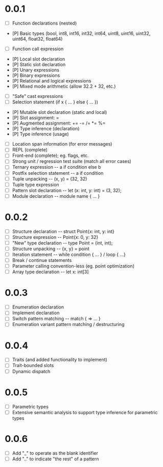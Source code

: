 # 0.0.1
 - [ ] Function declarations (nested)
 - [P] Basic types (bool, int8, int16, int32, int64, uint8, uint16, uint32, uint64, float32, float64)
 - [ ] Function call expression
 - [P] Local slot declaration
 - [P] Static slot declaration
 - [P] Unary expressions
 - [P] Binary expressions
 - [P] Relational and logical expressions
 - [P] Mixed mode arithmetic (allow 32.2 + 32, etc.)
 - [ ] "Safe" cast expressions
 - [ ] Selection statement (if x { ... } else { ... })
 - [P] Mutable slot declaration (static and local)
 - [P] Slot assignment: =
 - [P] Augmented assignment: += -= /= *= %=
 - [P] Type inference (declaration)
 - [P] Type inference (usage)
 - [ ] Location span information (for error messages)
 - [ ] REPL (complete)
 - [ ] Front-end (complete); eg. flags, etc.
 - [ ] Strong unit / regression test suite (match all error cases)
 - [ ] Ternary expression -- a if condition else b
 - [ ] Postfix selection statement -- a if condition
 - [ ] Tuple unpacking -- (x, y) = (32, 32)
 - [ ] Tuple type expression
 - [ ] Pattern slot declaration -- let (x: int, y: int) = (3, 32);
 - [ ] Module declaration -- module name { ... }

# 0.0.2
 - [ ] Structure declaration -- struct Point{x: int, y: int}
 - [ ] Structure expression -- Point{x: 0, y: 32}
 - [ ] "New" type declaration -- type Point = (int, int);
 - [ ] Structure unpacking -- {x, y} = point
 - [ ] Iteration statement -- while condition { ... } / loop { ...}
 - [ ] Break / continue statements
 - [ ] Parameter calling convention-less (eg. point optimization)
 - [ ] Array type declaration -- let x: int[3]

# 0.0.3
 - [ ] Enumeration declaration
 - [ ] Implement declaration
 - [ ] Switch pattern matching -- match <expression> { <constant> => ... }
 - [ ] Enumeration variant pattern matching / destructuring

# 0.0.4
 - [ ] Traits (and added functionality to implement)
 - [ ] Trait-bounded slots
 - [ ] Dynamic dispatch

# 0.0.5
 - [ ] Parametric types
 - [ ] Extensive semantic analysis to support type inference for parametric types

# 0.0.6
 - [ ] Add "_" to operate as the blank identifier
 - [ ] Add ".." to indicate "the rest" of a pattern
